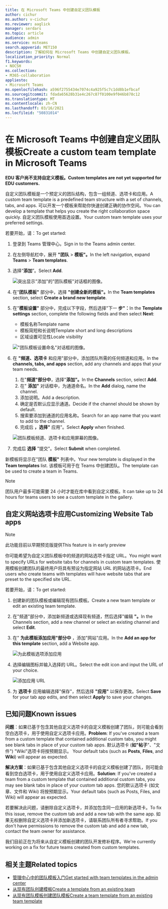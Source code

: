 ```yaml
---
title: 在 Microsoft Teams 中创建自定义团队模板
author: cichur
ms.author: v-cichur
ms.reviewer: aaglick
manager: serdars
ms.topic: article
audience: admin
ms.service: msteams
search.appverid: MET150
description: 了解如何在 Microsoft Teams 中创建自定义团队模板。
localization_priority: Normal
f1.keywords:
- NOCSH
ms.collection:
- M365-collaboration
appliesto:
- Microsoft Teams
ms.openlocfilehash: a596f2755434e7074c4a925f5c7c1dd8b1efbcaf
ms.sourcegitcommit: fdada65628b31e4c267c87f0100e9f046b878c12
ms.translationtype: MT
ms.contentlocale: zh-CN
ms.lasthandoff: 03/16/2021
ms.locfileid: "50831014"
---
```

# <a name="create-a-custom-team-template-in-microsoft-teams"></a><span data-ttu-id="a2bde-103">在 Microsoft Teams 中创建自定义团队模板</span><span class="sxs-lookup"><span data-stu-id="a2bde-103">Create a custom team template in Microsoft Teams</span></span>

<span data-ttu-id="a2bde-104">**EDU 客户尚不支持自定义模板。**</span><span class="sxs-lookup"><span data-stu-id="a2bde-104">**Custom templates are not yet supported for EDU customers.**</span></span>

<span data-ttu-id="a2bde-105">自定义团队模板是一个预定义的团队结构，包含一组频道、选项卡和应用。</span><span class="sxs-lookup"><span data-stu-id="a2bde-105">A custom team template is a predefined team structure with a set of channels, tabs, and apps.</span></span> <span data-ttu-id="a2bde-106">可以开发一个模板来帮助你快速创建正确的协作空间。</span><span class="sxs-lookup"><span data-stu-id="a2bde-106">You can develop a template that helps you create the right collaboration space quickly.</span></span> <span data-ttu-id="a2bde-107">自定义团队模板使用首选设置。</span><span class="sxs-lookup"><span data-stu-id="a2bde-107">Your custom team template uses your preferred settings.</span></span>  

<span data-ttu-id="a2bde-108">若要开始，请：</span><span class="sxs-lookup"><span data-stu-id="a2bde-108">To get started:</span></span>

1. <span data-ttu-id="a2bde-109">登录到 Teams 管理中心。</span><span class="sxs-lookup"><span data-stu-id="a2bde-109">Sign in to the Teams admin center.</span></span>

2. <span data-ttu-id="a2bde-110">在左侧导航栏中，展开 **"团队**  >  **模板"。**</span><span class="sxs-lookup"><span data-stu-id="a2bde-110">In the left navigation, expand **Teams** > **Team templates**.</span></span>

3. <span data-ttu-id="a2bde-111">选择“**添加**”。</span><span class="sxs-lookup"><span data-stu-id="a2bde-111">Select **Add**.</span></span>

    ![突出显示"添加"的"团队模板"对话框的图像。](media/team-templates-new.png)

4. <span data-ttu-id="a2bde-113">在"**团队模板"** 部分中，选择 **"创建全新的模板"。**</span><span class="sxs-lookup"><span data-stu-id="a2bde-113">In the **Team templates** section, select **Create a brand new template**.</span></span>

5. <span data-ttu-id="a2bde-114">在"**模板设置"** 部分中，完成以下字段，然后选择"下一 **步"：**</span><span class="sxs-lookup"><span data-stu-id="a2bde-114">In the **Template settings** section, complete the following fields and then select **Next**:</span></span>
    - <span data-ttu-id="a2bde-115">模板名称</span><span class="sxs-lookup"><span data-stu-id="a2bde-115">Template name</span></span>
    - <span data-ttu-id="a2bde-116">模板简短和长说明</span><span class="sxs-lookup"><span data-stu-id="a2bde-116">Template short and long descriptions</span></span>
    - <span data-ttu-id="a2bde-117">区域设置可见性</span><span class="sxs-lookup"><span data-stu-id="a2bde-117">Locale visibility</span></span>  

    !["团队模板设置命名"对话框的图像。](media/template-add-a-name.png)

6. <span data-ttu-id="a2bde-119">在 **"频道、选项卡** 和应用"部分中，添加团队所需的任何频道和应用。</span><span class="sxs-lookup"><span data-stu-id="a2bde-119">In the **channels, tabs, and apps** section, add any channels and apps that your team needs.</span></span>

    1. <span data-ttu-id="a2bde-120">在"**频道"部分中**，选择"**添加"。**</span><span class="sxs-lookup"><span data-stu-id="a2bde-120">In the **Channels** section, select **Add**.</span></span>
    2. <span data-ttu-id="a2bde-121">在" **添加"** 对话框中，为通道命名。</span><span class="sxs-lookup"><span data-stu-id="a2bde-121">In the **Add** dialog, name the channel.</span></span>
    3. <span data-ttu-id="a2bde-122">添加说明。</span><span class="sxs-lookup"><span data-stu-id="a2bde-122">Add a description.</span></span>
    4. <span data-ttu-id="a2bde-123">确定是否默认应显示通道。</span><span class="sxs-lookup"><span data-stu-id="a2bde-123">Decide if the channel should be shown by default.</span></span>
    5. <span data-ttu-id="a2bde-124">搜索要添加到通道的应用名称。</span><span class="sxs-lookup"><span data-stu-id="a2bde-124">Search for an app name that you want to add to the channel.</span></span>
    6. <span data-ttu-id="a2bde-125">完成后 **，选择"** 应用"。</span><span class="sxs-lookup"><span data-stu-id="a2bde-125">Select **Apply** when finished.</span></span>

    ![团队模板频道、选项卡和应用屏幕的图像。](media/template-channels-tabs-apps.png)

8. <span data-ttu-id="a2bde-127">完成后 **选择** "提交"。</span><span class="sxs-lookup"><span data-stu-id="a2bde-127">Select **Submit** when completed.</span></span>

<span data-ttu-id="a2bde-128">新模板将显示在"团队 **模板"** 列表中。</span><span class="sxs-lookup"><span data-stu-id="a2bde-128">Your new template is displayed in the **Team templates** list.</span></span> <span data-ttu-id="a2bde-129">该模板可用于在 Teams 中创建团队。</span><span class="sxs-lookup"><span data-stu-id="a2bde-129">The template can be used to create a team in Teams.</span></span>

> [!Note]
> <span data-ttu-id="a2bde-130">团队用户最多可能需要 24 小时才能在库中看到自定义模板。</span><span class="sxs-lookup"><span data-stu-id="a2bde-130">It can take up to 24 hours for teams users to see a custom template in the gallery.</span></span>

## <a name="customizing-website-tab-apps"></a><span data-ttu-id="a2bde-131">自定义网站选项卡应用</span><span class="sxs-lookup"><span data-stu-id="a2bde-131">Customizing Website Tab apps</span></span>

> [!Note]
> <span data-ttu-id="a2bde-132">此功能目前以早期预览版提供</span><span class="sxs-lookup"><span data-stu-id="a2bde-132">This feature is in early preview</span></span>

<span data-ttu-id="a2bde-133">你可能希望为自定义团队模板中的频道的网站选项卡指定 URL。</span><span class="sxs-lookup"><span data-stu-id="a2bde-133">You might want to specify URLs for website tabs for channels in custom team templates.</span></span> <span data-ttu-id="a2bde-134">使用模板创建团队的最终用户将具有预设为指定网站 URL 的网站选项卡。</span><span class="sxs-lookup"><span data-stu-id="a2bde-134">End users who create teams with templates will have website tabs that are preset to the specified site URL.</span></span>

<span data-ttu-id="a2bde-135">若要开始，请：</span><span class="sxs-lookup"><span data-stu-id="a2bde-135">To get started:</span></span>

1. <span data-ttu-id="a2bde-136">创建新的团队模板或编辑现有团队模板。</span><span class="sxs-lookup"><span data-stu-id="a2bde-136">Create a new team template or edit an existing team template.</span></span>

2. <span data-ttu-id="a2bde-137">在"频道"部分中，添加新频道或选择现有频道，然后选择"编辑 **"。**</span><span class="sxs-lookup"><span data-stu-id="a2bde-137">In the Channels section, add a new channel or select an existing channel and select **Edit**.</span></span>

3. <span data-ttu-id="a2bde-138">在" **为此模板添加应用"部分中** ，添加"网站"应用。</span><span class="sxs-lookup"><span data-stu-id="a2bde-138">In the **Add an app for this template** section, add a Website app.</span></span>

    ![为此模板选项添加应用](media/add-an-app-template.png)

4. <span data-ttu-id="a2bde-140">选择编辑图标并输入选择的 URL。</span><span class="sxs-lookup"><span data-stu-id="a2bde-140">Select the edit icon and input the URL of your choice.</span></span>

    ![添加应用 URL](media/add-url-app-template.png)

5. <span data-ttu-id="a2bde-142">为 **选项卡** 应用编辑选择"保存"，然后选择 **"应用"** 以保存更改。</span><span class="sxs-lookup"><span data-stu-id="a2bde-142">Select **Save** for your tab app edits, and then select **Apply** to save your changes.</span></span>

## <a name="known-issues"></a><span data-ttu-id="a2bde-143">已知问题</span><span class="sxs-lookup"><span data-stu-id="a2bde-143">Known issues</span></span>

<span data-ttu-id="a2bde-144">**问题**：如果已基于包含其他自定义选项卡的自定义模板创建了团队，则可能会看到空白选项卡，用于使用自定义选项卡应用。</span><span class="sxs-lookup"><span data-stu-id="a2bde-144">**Problem**: If you've created a team from a custom template that contained additional custom tabs, you might see blank tabs in place of your custom tab apps.</span></span> <span data-ttu-id="a2bde-145">默认选项卡 (**如"帖子**"、"文件") "Wiki"选项卡将按预期显示。  </span><span class="sxs-lookup"><span data-stu-id="a2bde-145">Your default tabs (such as **Posts**, **Files**, and **Wiki**) will appear as expected.</span></span>

<span data-ttu-id="a2bde-146">**解决方案**：如果已基于包含其他自定义选项卡的自定义模板创建了团队，则可能会看到空白选项卡，用于使用自定义选项卡应用。</span><span class="sxs-lookup"><span data-stu-id="a2bde-146">**Solution**: If you've created a team from a custom template that contained additional custom tabs, you may see blank tabs in place of your custom tab apps.</span></span> <span data-ttu-id="a2bde-147">您的默认选项卡 (如文章、文件和 Wiki) 将按预期显示。</span><span class="sxs-lookup"><span data-stu-id="a2bde-147">Your default tabs (such as Posts, Files, and Wiki) will appear as expected.</span></span>

<span data-ttu-id="a2bde-148">若要解决此问题，请删除自定义选项卡，并添加包含同一应用的新选项卡。</span><span class="sxs-lookup"><span data-stu-id="a2bde-148">To fix this issue, remove the custom tab and add a new tab with the same app.</span></span> <span data-ttu-id="a2bde-149">如果无权删除自定义选项卡并添加新选项卡，请联系团队所有者寻求帮助。</span><span class="sxs-lookup"><span data-stu-id="a2bde-149">If you don't have permissions to remove the custom tab and add a new tab, contact the team owner for assistance.</span></span>

<span data-ttu-id="a2bde-150">我们目前正在为将来从自定义模板创建的团队开发修补程序。</span><span class="sxs-lookup"><span data-stu-id="a2bde-150">We're currently working on a fix for future teams created from custom templates.</span></span>

## <a name="related-topics"></a><span data-ttu-id="a2bde-151">相关主题</span><span class="sxs-lookup"><span data-stu-id="a2bde-151">Related topics</span></span>

- [<span data-ttu-id="a2bde-152">管理中心中的团队模板入门</span><span class="sxs-lookup"><span data-stu-id="a2bde-152">Get started with team templates in the admin center</span></span>](get-started-with-teams-templates-in-the-admin-console.md)
- [<span data-ttu-id="a2bde-153">从现有团队创建模板</span><span class="sxs-lookup"><span data-stu-id="a2bde-153">Create a template from an existing team</span></span>](create-template-from-existing-team.md)
- [<span data-ttu-id="a2bde-154">从现有团队模板创建团队模板</span><span class="sxs-lookup"><span data-stu-id="a2bde-154">Create a team template from an existing team template</span></span>](create-template-from-existing-template.md)
